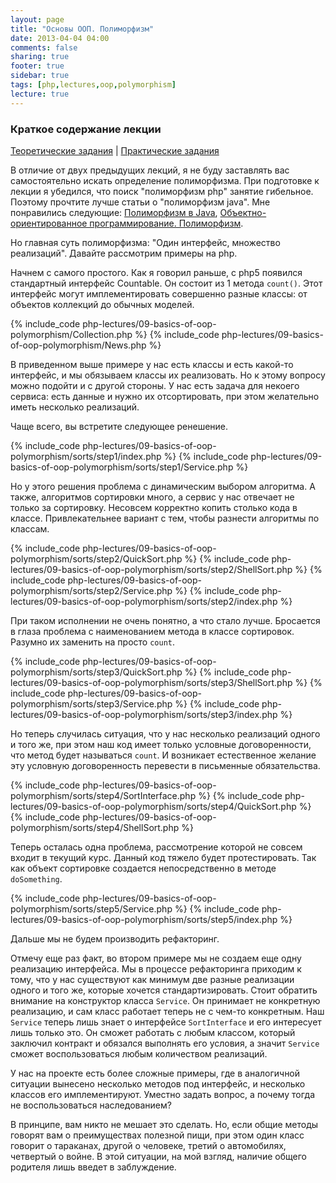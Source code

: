 ```yaml
---
layout: page
title: "Основы ООП. Полиморфизм"
date: 2013-04-04 04:00
comments: false
sharing: true
footer: true    
sidebar: true
tags: [php,lectures,oop,polymorphism]
lecture: true
---
```

### Краткое содержание лекции

[Теоретические задания](09-basics-of-oop-polymorphism-theoretical-tasks.html) |
[Практические задания](09-basics-of-oop-polymorphism-practical-tasks.html)

В отличие от двух предыдущих лекций, я не буду заставлять вас самостоятельно искать определение полиморфизма.
При подготовке к лекции я убедился, что поиск "полиморфизм php" занятие гибельное.
Поэтому прочтите лучше статьи о "полиморфизм java". Мне понравились следующие: [Полиморфизм в Java](http://strongexperts.narod.ru/ru/articles/archive/java2/2006/apr2006-004/apr2006-004.htm), [Объектно-ориентированное программирование. Полиморфизм](http://echuprina.blogspot.ru/2012/01/blog-post.html).

Но главная суть полиморфизма: "Один интерфейс, множество реализаций". Давайте рассмотрим примеры на php.

Начнем с самого простого. Как я говорил раньше, с php5 появился стандартный интерфейс Countable. Он состоит из 1 метода ```count()```. Этот интерфейс могут имплементировать совершенно разные классы: от объектов коллекций до обычных моделей. 

{% include_code php-lectures/09-basics-of-oop-polymorphism/Collection.php %}
{% include_code php-lectures/09-basics-of-oop-polymorphism/News.php %}

В приведенном выше примере у нас есть классы и есть какой-то интерфейс, и мы обязываем классы их реализовать.
Но к этому вопросу можно подойти и с другой стороны. У нас есть задача для некоего сервиса: есть данные и нужно их отсортировать, при этом желательно иметь несколько реализаций.

Чаще всего, вы встретите следующее ренешение.

{% include_code php-lectures/09-basics-of-oop-polymorphism/sorts/step1/index.php %}
{% include_code php-lectures/09-basics-of-oop-polymorphism/sorts/step1/Service.php %}

Но у этого решения проблема с динамическим выбором алгоритма. А также, алгоритмов сортировки много, а сервис у нас отвечает не только за сортировку.
Несовсем корректно копить столько кода в классе. Привлекательнее вариант с тем, чтобы разнести алгоритмы по классам.

{% include_code php-lectures/09-basics-of-oop-polymorphism/sorts/step2/QuickSort.php %}
{% include_code php-lectures/09-basics-of-oop-polymorphism/sorts/step2/ShellSort.php %}
{% include_code php-lectures/09-basics-of-oop-polymorphism/sorts/step2/Service.php %}
{% include_code php-lectures/09-basics-of-oop-polymorphism/sorts/step2/index.php %}

При таком исполнении не очень понятно, а что стало лучше. Бросается в глаза проблема с наименованием метода в классе сортировок.
Разумно их заменить на просто ```count```.

{% include_code php-lectures/09-basics-of-oop-polymorphism/sorts/step3/QuickSort.php %}
{% include_code php-lectures/09-basics-of-oop-polymorphism/sorts/step3/ShellSort.php %}
{% include_code php-lectures/09-basics-of-oop-polymorphism/sorts/step3/Service.php %}
{% include_code php-lectures/09-basics-of-oop-polymorphism/sorts/step3/index.php %}

Но теперь случилась ситуация, что у нас несколько реализаций одного и того же, при этом наш код имеет только условные договоренности, что метод будет называться ```count```. И возникает естественное желание эту условную договоренность перевести в письменные обязательства.

{% include_code php-lectures/09-basics-of-oop-polymorphism/sorts/step4/SortInterface.php %}
{% include_code php-lectures/09-basics-of-oop-polymorphism/sorts/step4/QuickSort.php %}
{% include_code php-lectures/09-basics-of-oop-polymorphism/sorts/step4/ShellSort.php %}

Теперь осталась одна проблема, рассмотрение которой не совсем входит в текущий курс. 
Данный код тяжело будет протестировать. Так как объект сортировке создается непосредственно в методе ```doSomething```.


{% include_code php-lectures/09-basics-of-oop-polymorphism/sorts/step5/Service.php %}
{% include_code php-lectures/09-basics-of-oop-polymorphism/sorts/step5/index.php %}

Дальше мы не будем производить рефакторинг.

Отмечу еще раз факт, во втором примере мы не создаем еще одну реализацию интерфейса. 
Мы в процессе рефакторинга приходим к тому, что у нас существуют как минимум две разные реализации одного и того же, которые хочется стандартизировать. Стоит обратить внимание на конструктор класса ```Service```. Он принимает не конкретную реализацию, и сам класс работает теперь не с чем-то конкретным. Наш ```Service``` теперь лишь знает о интерфейсе ```SortInterface``` и его интересует лишь только это. Он сможет работать с любым классом, который заключил контракт и обязался выполнять его условия, а значит ```Service``` сможет воспользоваться любым количеством реализаций.

У нас на проекте есть более сложные примеры, где в аналогичной ситуации вынесено несколько методов под интерфейс, и несколько классов его имплементируют. Уместно задать вопрос, а почему тогда не воспользоваться наследованием?

В принципе, вам никто не мешает это сделать. Но, если общие методы говорят вам о преимуществах полезной пищи, при этом один класс говорит о тараканах, другой о человеке, третий о автомобилях, четвертый о войне. В этой ситуации, на мой взгляд, наличие общего родителя лишь введет в заблуждение.